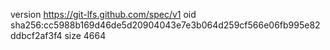 version https://git-lfs.github.com/spec/v1
oid sha256:cc5988b169d46de5d20904043e7e3b064d259cf566e06fb995e82ddbcf2af3f4
size 4664
